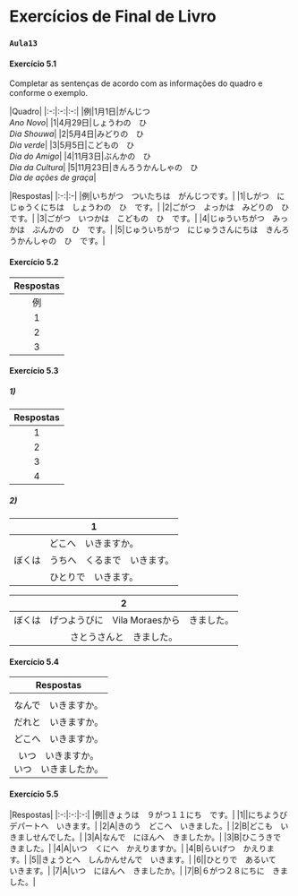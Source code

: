 # Exercícios de Final de Livro

### `Aula13`

#### Exercício 5.1

Completar as sentenças de acordo com as informações do quadro e conforme o exemplo.

|Quadro|
|:-:|:-:|:-:|
|例|1月1日|がんじつ<br>_Ano Novo_|
|1|4月29日|しょうわの　ひ<br>_Dia Shouwa_|
|2|5月4日|みどりの　ひ<br>_Dia verde_|
|3|5月5日|こどもの　ひ<br>_Dia do Amigo_|
|4|11月3日|ぶんかの　ひ<br>_Dia da Cultura_|
|5|11月23日|きんろうかんしゃの　ひ<br>_Dia de ações de graça_|

|Respostas|
|:-:|:-|
|例|いちがつ　ついたちは　がんじつです。|
|1|しがつ　にじゅうくにちは　しょうわの　ひ　です。|
|2|ごがつ　よっかは　みどりの　ひ　です。|
|3|ごがつ　いつかは　こどもの　ひ　です。|
|4|じゅういちがつ　みっかは　ぶんかの　ひ　です。|
|5|じゅういちがつ　にじゅうさんにちは　きんろうかんしゃの　ひ　です。|

#### Exercício 5.2

|Respostas|
|:-:|
|例|わたしの　たんじょうびは　４がつ２８にち　です。|
|1|ぼくの　たんじょうびは　くがつ　みっか　です。|
|2|おかあさんの　たんじょうびは　くがつ　じゅうにち　です。|
|3|せんせいの　たんじょうびは　じゅうにがつ　にじゅうにち　です。|

#### Exercício 5.3

##### 1)

|Respostas|
|:-:|
|1|ひろしまへ　いきます。|インドから　きました。|
|2|ひこうきで　いきます。|ひこうきで　きました。|
|3|さとうさんと　いきます。|ひとりで　きました。|
|4|どうようびに　いきます。|くがつに　きました。|

##### 2)

|1|
|:-:|
|どこへ　いきますか。|
|ぼくは　うちへ　くるまで　いきます。|
|ひとりで　いきます。|


|2|
|:-:|
|ぼくは　げつようびに　Vila Moraesから　きました。|
|さとうさんと　きました。|

#### Exercício 5.4

|Respostas|
|:-:|
||例|1|2|3|4|
|なんで　いきますか。|でんしゃ|じてんしゃ|あるいて|ちかてつ|ひこうき|
|だれと　いきますか。|ワンさん|かぞく|せんせい|ともだち|ひとりで|
|どこへ　いきますか。|ぎんこう|えき|ゆうびんきょく|がっこう|スーパー|
|いつ　いきますか。<br>いつ　いきましたか。|あした|きのう|せんしゅう|まいにち|こんばん|

#### Exercício 5.5

|Respostas|
|:-:|:-:|:-:|
|例||きょうは　９がつ１１にち　です。|
|1||にちようび　デパートへ　いきます。|
|2|A|きのう　どこへ　いきました。|
|2|B|どこも　いきましせんでした。|
|3|A|なんで　にほんへ　きましたか。|
|3|B|ひこうきで　きました。|
|4|A|いつ　くにへ　かえりますか。|
|4|B|らいげつ　かえります。|
|5||きょうとへ　しんかんせんで　いきます。|
|6||ひとりで　あるいて　いきます。|
|7|A|いつ　にほんへ　きましたか。|
|7|B|６がつ２８にちに　きました。|
